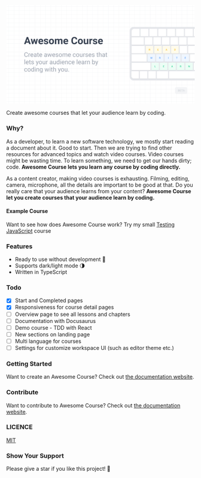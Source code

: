 ![awesome-course-og](./public/awesome-course-og.png)

Create awesome courses that let your audience learn by coding.

### Why?

As a developer, to learn a new software technology, we mostly start reading a document about it. Good to start. Then we are trying to find other resources for advanced topics and watch video courses. Video courses might be wasting time. To learn something, we need to get our hands dirty; code. **Awesome Course lets you learn any course by coding directly.**

As a content creator, making video courses is exhausting. Filming, editing, camera, microphone, all the details are important to be good at that. Do you really care that your audience learns from your content? **Awesome Course let you create courses that your audience learn by coding.**

#### Example Course

Want to see how does Awesome Course work? Try my small [Testing JavaScript](https://www.awesomecourse.dev/lesson/1/chapter/1) course

### Features

- Ready to use without development 🚀
- Supports dark/light mode 🌗
- Written in TypeScript

### Todo

- [x] Start and Completed pages
- [x] Responsiveness for course detail pages
- [ ] Overview page to see all lessons and chapters
- [ ] Documentation with Docusaurus
- [ ] Demo course - TDD with React
- [ ] New sections on landing page
- [ ] Multi language for courses
- [ ] Settings for customize workspace UI (such as editor theme etc.)

### Getting Started

Want to create an Awesome Course? Check out [the documentation website]().

### Contribute

Want to contribute to Awesome Course? Check out [the documentation website]().

### LICENCE

[MIT](./LICENCE)

### Show Your Support

Please give a star if you like this project! 🤩
